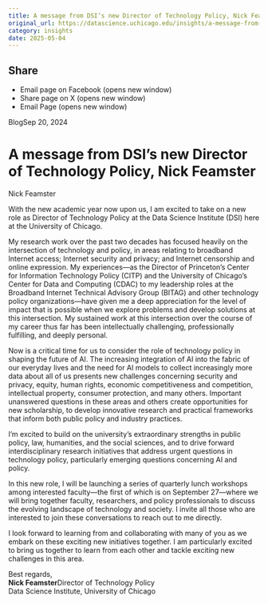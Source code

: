 ```yaml
---
title: A message from DSI’s new Director of Technology Policy, Nick Feamster – DSI
original_url: https://datascience.uchicago.edu/insights/a-message-from-dsis-new-director-of-technology-policy-nick-feamster
category: insights
date: 2025-05-04
---
```


## Share

* Email page on Facebook (opens new window)
* Share page on X (opens new window)
* Email Page (opens new window)

<!-- Table-like structure detected -->

BlogSep 20, 2024

# A message from DSI’s new Director of Technology Policy, Nick Feamster

Nick Feamster

With the new academic year now upon us, I am excited to take on a new role as Director of Technology Policy at the Data Science Institute (DSI) here at the University of Chicago. 

My research work over the past two decades has focused heavily on the intersection of technology and policy, in areas relating to broadband Internet access; Internet security and privacy; and Internet censorship and online expression. My experiences—as the Director of Princeton’s Center for Information Technology Policy (CITP) and the University of Chicago’s Center for Data and Computing (CDAC) to my leadership roles at the Broadband Internet Technical Advisory Group (BITAG) and other technology policy organizations—have given me a deep appreciation for the level of impact that is possible when we explore problems and develop solutions at this intersection. My sustained work at this intersection over the course of my career thus far has been intellectually challenging, professionally fulfilling, and deeply personal.

Now is a critical time for us to consider the role of technology policy in shaping the future of AI. The increasing integration of AI into the fabric of our everyday lives and the need for AI models to collect increasingly more data about all of us presents new challenges concerning security and privacy, equity, human rights, economic competitiveness and competition, intellectual property, consumer protection, and many others. Important unanswered questions in these areas and others create opportunities for new scholarship, to develop innovative research and practical frameworks that inform both public policy and industry practices.

I’m excited to build on the university’s extraordinary strengths in public policy, law, humanities, and the social sciences, and to drive forward interdisciplinary research initiatives that address urgent questions in technology policy, particularly emerging questions concerning AI and policy. 

In this new role, I will be launching a series of quarterly lunch workshops among interested faculty—the first of which is on September 27—where we will bring together faculty, researchers, and policy professionals to discuss the evolving landscape of technology and society. I invite all those who are interested to join these conversations to reach out to me directly.

I look forward to learning from and collaborating with many of you as we embark on these exciting new initiatives together. I am particularly excited to bring us together to learn from each other and tackle exciting new challenges in this area.

Best regards,  
**Nick Feamster**Director of Technology Policy  
Data Science Institute, University of Chicago